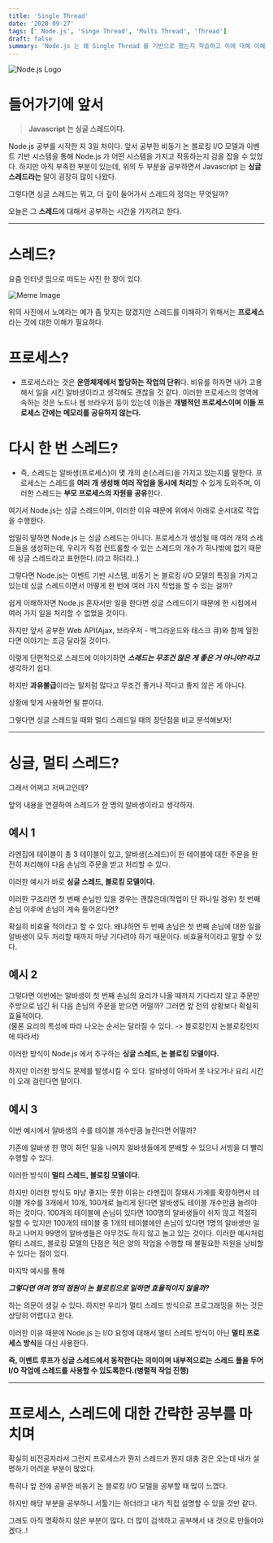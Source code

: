```yaml
---
title: 'Single Thread'
date: '2020-09-27'
tags: [' Node.js', 'Singe Thread', 'Multi Thread', 'Thread']
draft: false
summary: 'Node.js 는 왜 Single Thread 를 기반으로 했는지 학습하고 이에 대해 이해한 내용을 정리 했습니다.'
---
```


![Node.js Logo](https://upload.wikimedia.org/wikipedia/commons/d/d9/Node.js_logo.svg)

# 들어가기에 앞서

> **Javascript 는 싱글 스레드이다.**

Node.js 공부를 시작한 지 3일 차이다. 앞서 공부한 비동기 논 블로킹 I/O 모델과 이벤트 기반 시스템을 통해 Node.js 가 어떤 시스템을 가지고 작동하는지 감을 잡을 수 있었다. 하지만 아직 부족한 부분이 있는데, 위의 두 부분을 공부하면서 Javascript 는 **싱글 스레드라는** 말이 굉장히 많이 나왔다.

그렇다면 싱글 스레드는 뭐고, 더 깊이 들어가서 스레드의 정의는 무엇일까?

오늘은 그 **스레드**에 대해서 공부하는 시간을 가지려고 한다.

---

# 스레드?

요즘 인터넷 밈으로 떠도는 사진 한 장이 있다.

![Meme Image](https://img1.daumcdn.net/thumb/R1280x0/?scode=mtistory2&fname=https%3A%2F%2Fblog.kakaocdn.net%2Fdn%2FmosSd%2FbtqJFZQYmHr%2FnPhIKrl0QgIkfwOs9OLPnK%2Fimg.jpg)

위의 사진에서 노예라는 예가 좀 맞지는 않겠지만 스레드를 이해하기 위해서는 **프로세스**라는 것에 대한 이해가 필요하다.

# 프로세스?

- 프로세스라는 것은 **운영체제에서 할당하는 작업의 단위**다. 비유를 하자면 내가 고용해서 일을 시킨 알바생이라고 생각해도 괜찮을 것 같다. 이러한 프로세스의 영역에 속하는 것은 노드나 웹 브라우저 등이 있는데 이들은 **개별적인 프로세스이며 이들 프로세스 간에는 메모리를 공유하지 않는다.**

# 다시 한 번 스레드?

- 즉, 스레드는 알바생(프로세스)이 몇 개의 손(스레드)을 가지고 있는지를 말한다. 프로세스는 스레드를 **여러 개 생성해 여러 작업을 동시에 처리**할 수 있게 도와주며, 이러한 스레드는 **부모 프로세스의 자원을 공유**한다.

여기서 Node.js는 싱글 스레드이며, 이러한 이유 때문에 위에서 아래로 순서대로 작업을 수행한다.

엄밀히 말하면 Node.js 는 싱글 스레드는 아니다. 프로세스가 생성될 때 여러 개의 스레드들을 생성하는데, 우리가 직접 컨트롤할 수 있는 스레드의 개수가 하나밖에 없기 때문에 싱글 스레드라고 표현한다.(라고 하더라..)

그렇다면 Node.js는 이벤트 기반 시스템, 비동기 논 블로킹 I/O 모델의 특징을 가지고 있는데 싱글 스레드이면서 어떻게 한 번에 여러 가지 작업을 할 수 있는 걸까?

쉽게 이해하자면 Node.js 혼자서만 일을 한다면 싱글 스레드이기 때문에 한 시점에서 여러 가지 일을 처리할 수 없었을 것이다.

하지만 앞서 공부한 Web API(Ajax, 브라우저 - 백그라운드와 태스크 큐)와 함께 일한다면 이야기는 조금 달라질 것이다.

이렇게 단편적으로 스레드에 이야기하면 ***스레드는 무조건 많은 게 좋은 거 아니야?라고*** 생각하기 쉽다.

하지만 **과유불급**이라는 말처럼 많다고 무조건 좋거나 적다고 좋지 않은 게 아니다.

상황에 맞게 사용하면 될 뿐이다.

그렇다면 싱글 스레드일 때와 멀티 스레드일 때의 장단점을 비교 분석해보자!

---

# 싱글, 멀티 스레드?

그래서 어쩌고 저쩌고인데?

앞의 내용을 연결하여 스레드가 한 명의 알바생이라고 생각하자.

## 예시 1

라멘집에 테이블이 총 3 테이블이 있고, 알바생(스레드)이 한 테이블에 대한 주문을 완전히 처리해야 다음 손님의 주문을 받고 처리할 수 있다.

이러한 예시가 바로 **싱글 스레드, 블로킹 모델이다.**

이러한 구조라면 첫 번째 손님만 있을 경우는 괜찮은데(작업이 단 하나일 경우) 첫 번째 손님 이후에 손님이 계속 들어온다면?

확실히 비효율 적이라고 할 수 있다. 왜냐하면 두 번째 손님은 첫 번째 손님에 대한 일을 알바생이 모두 처리할 때까지 마냥 기다려야 하기 때문이다. 비효율적이라고 말할 수 있다.

## 예시 2

그렇다면 이번에는 알바생이 첫 번째 손님의 요리가 나올 때까지 기다리지 않고 주문만 주방으로 넘긴 뒤 다음 손님의 주문을 받으면 어떨까? 그러면 앞 전의 상황보다 확실히 효율적이다.  
(물론 요리의 특성에 따라 나오는 순서는 달라질 수 있다. -> 블로킹인지 논블로킹인지에 따라서)

이러한 방식이 Node.js 에서 추구하는 **싱글 스레드, 논 블로킹 모델이다.**

하지만 이러한 방식도 문제를 발생시킬 수 있다. 알바생이 아파서 못 나오거나 요리 시간이 오래 걸린다면 말이다.

## 예시 3

이번 예시에서 알바생의 수를 테이블 개수만큼 늘린다면 어떨까?

기존에 알바생 한 명이 하던 일을 나머지 알바생들에게 분배할 수 있으니 서빙을 더 빨리 수행할 수 있다.

이러한 방식이 **멀티 스레드, 블로킹 모델이다.**

하지만 이러한 방식도 마냥 좋지는 못한 이유는 라멘집이 잘돼서 가게를 확장하면서 테이블 개수를 3개에서 10개, 100개로 늘리게 된다면 알바생도 테이블 개수만큼 늘려야 하는 것이다. 100개의 테이블에 손님이 있다면 100명의 알바생들이 쉬지 않고 적절히 일할 수 있지만 100개의 테이블 중 1개의 테이블에만 손님이 있다면 1명의 알바생만 일하고 나머지 99명의 알바생들은 아무것도 하지 않고 놀고 있는 것이다. 이러한 예시처럼 멀티 스레드, 블로킹 모델의 단점은 적은 양의 작업을 수행할 때 불필요한 자원을 낭비할 수 있다는 점이 있다.

마지막 예시를 통해

_**그렇다면 여려 명의 점원이 논 블로킹으로 일하면 효율적이지 않을까?**_

하는 의문이 생길 수 있다. 하지만 우리가 멀티 스레드 방식으로 프로그래밍을 하는 것은 상당히 어렵다고 한다.

이러한 이유 때문에 Node.js 는 I/O 요청에 대해서 멀티 스레트 방식이 아닌 **멀티 프로세스 방식**을 대신 사용한다.

**즉, 이벤트 루프가 싱글 스레드에서 동작한다는 의미이며 내부적으로는** **스레드 풀을 두어 I/O 작업에 스레드를 사용할 수 있도록한다.(병렬적 작업 진행)**

---

# 프로세스, 스레드에 대한 간략한 공부를 마치며

확실히 비전공자라서 그런지 프로세스가 뭔지 스레드가 뭔지 대충 감은 오는데 내가 설명하기 어려운 부분이 많았다.

특히나 앞 전에 공부한 비동기 논 블로킹 I/O 모델을 공부할 때 많이 느꼈다.

하지만 해당 부분을 공부하니 서툴기는 하더라고 내가 직접 설명할 수 있을 것만 같다.

그래도 아직 명확하지 않은 부분이 많다. 더 많이 검색하고 공부해서 내 것으로 만들어야겠다..!
